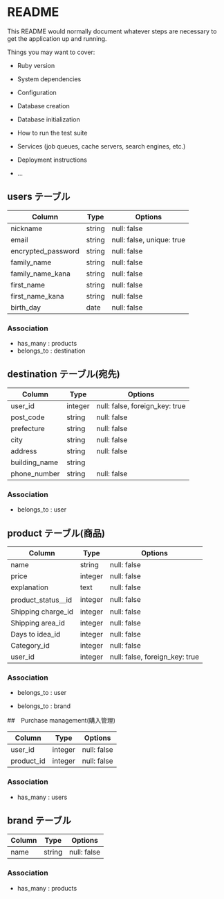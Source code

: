 # README

This README would normally document whatever steps are necessary to get the
application up and running.

Things you may want to cover:

* Ruby version

* System dependencies

* Configuration

* Database creation

* Database initialization

* How to run the test suite

* Services (job queues, cache servers, search engines, etc.)

* Deployment instructions

* ...

## users テーブル

| Column   | Type   | Options     |
| -------- | ------ | ----------- |
| nickname  | string | null: false    |
| email    | string | null: false, unique: true   |
| encrypted_password | string | null: false   |
|family_name | string | null: false   |
|family_name_kana   | string | null: false   |
|first_name  | string | null: false  |
|first_name_kana    | string | null: false   |
|birth_day   | date   | null: false   |

### Association
- has_many : products
- belongs_to : destination



## destination テーブル(宛先)

| Column   | Type   | Options     |
| -------- | ------ | ----------- |
| user_id  |integer | null: false, foreign_key: true |
|post_code  | string | null: false   |
|prefecture | string | null: false    |
|city       | string | null: false    |
|address    | string | null: false    |
|building_name   | string | 　　　　　   |
|phone_number    | string | null: false |

### Association
- belongs_to : user



## product テーブル(商品)

| Column   | Type   | Options     |
| -------- | ------ | ----------- |
| name     | string | null: false   |
| price     | integer | null: false   |
| explanation| text | null: false   |
| product_status＿id   | integer| null: false   |
| Shipping charge_id  | integer | null: false    |
| Shipping area_id| integer | null: false   |
| Days to idea_id| integer | null: false   |
| Category_id　　　| integer | null: false    |
|user_id       | integer| null: false, foreign_key: true|

### Association
- belongs_to : user

- belongs_to : brand



##　Purchase management(購入管理)

| Column   | Type   | Options     |
| -------- | ------ | ----------- |
| user_id | integer | null: false    |
| product_id| integer | null: false   |

### Association

- has_many : users




## brand テーブル
| Column   | Type   | Options     |
| -------- | ------ | ----------- |
| name     |string  | null: false   |

### Association
- has_many : products

